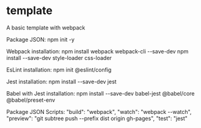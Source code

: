 # template
A basic template with webpack

Package JSON:
  npm init -y

Webpack installation:
  npm install webpack webpack-cli --save-dev
  npm install --save-dev style-loader css-loader

EsLint installation:
  npm init @eslint/config

Jest installation:
  npm install --save-dev jest

Babel with Jest installation:
  npm install --save-dev babel-jest @babel/core @babel/preset-env

Package JSON Scripts:
  "build": "webpack",
  "watch": "webpack --watch",
  "preview": "git subtree push --prefix dist origin gh-pages",
  "test": "jest"
